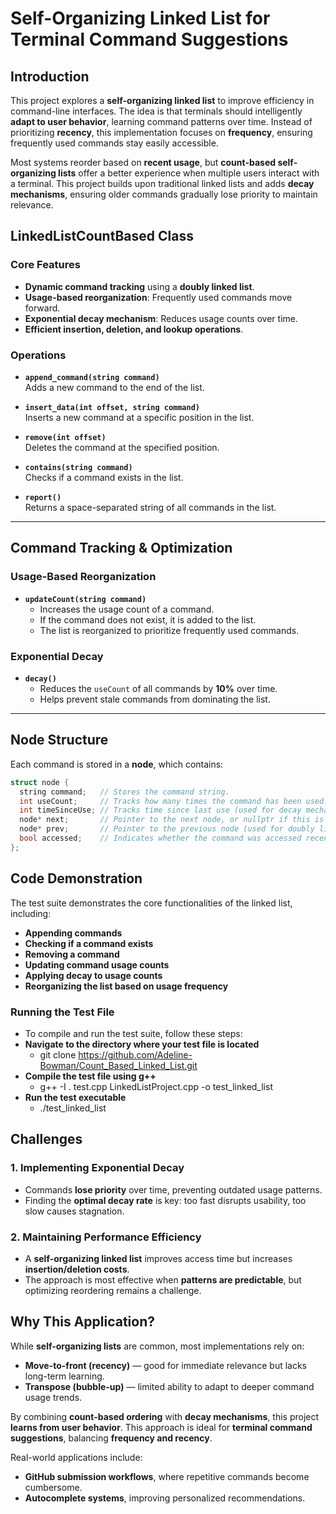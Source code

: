 # Self-Organizing Linked List for Terminal Command Suggestions

## Introduction
This project explores a **self-organizing linked list** to improve efficiency in command-line interfaces. The idea is that terminals should intelligently **adapt to user behavior**, learning command patterns over time. Instead of prioritizing **recency**, this implementation focuses on **frequency**, ensuring frequently used commands stay easily accessible.

Most systems reorder based on **recent usage**, but **count-based self-organizing lists** offer a better experience when multiple users interact with a terminal. This project builds upon traditional linked lists and adds **decay mechanisms**, ensuring older commands gradually lose priority to maintain relevance.

## **LinkedListCountBased Class**
### **Core Features**
- **Dynamic command tracking** using a **doubly linked list**.
- **Usage-based reorganization**: Frequently used commands move forward.
- **Exponential decay mechanism**: Reduces usage counts over time.
- **Efficient insertion, deletion, and lookup operations**.

### **Operations**
- **`append_command(string command)`**  
  Adds a new command to the end of the list.

- **`insert_data(int offset, string command)`**  
  Inserts a new command at a specific position in the list.

- **`remove(int offset)`**  
  Deletes the command at the specified position.

- **`contains(string command)`**  
  Checks if a command exists in the list.

- **`report()`**  
  Returns a space-separated string of all commands in the list.

---

## **Command Tracking & Optimization**
### **Usage-Based Reorganization**
- **`updateCount(string command)`**  
  - Increases the usage count of a command.
  - If the command does not exist, it is added to the list.
  - The list is reorganized to prioritize frequently used commands.

### **Exponential Decay**
- **`decay()`**  
  - Reduces the `useCount` of all commands by **10%** over time.
  - Helps prevent stale commands from dominating the list.

---

## **Node Structure**
Each command is stored in a **node**, which contains:

```cpp
struct node {
  string command;   // Stores the command string.
  int useCount;     // Tracks how many times the command has been used.
  int timeSinceUse; // Tracks time since last use (used for decay mechanism).
  node* next;       // Pointer to the next node, or nullptr if this is the last node.
  node* prev;       // Pointer to the previous node (used for doubly linked list).
  bool accessed;    // Indicates whether the command was accessed recently.
};

```

## **Code Demonstration**
The test suite demonstrates the core functionalities of the linked list, including:
- **Appending commands**
- **Checking if a command exists**
- **Removing a command**
- **Updating command usage counts**
- **Applying decay to usage counts**
- **Reorganizing the list based on usage frequency**

### **Running the Test File**
 - To compile and run the test suite, follow these steps:
 - **Navigate to the directory where your test file is located**  
   - git clone https://github.com/Adeline-Bowman/Count_Based_Linked_List.git
 - **Compile the test file using g++**
   - g++ -I . test.cpp LinkedListProject.cpp -o test_linked_list
 - **Run the test executable**
   - ./test_linked_list

## Challenges
### 1. Implementing Exponential Decay
- Commands **lose priority** over time, preventing outdated usage patterns.
- Finding the **optimal decay rate** is key: too fast disrupts usability, too slow causes stagnation.

### 2. Maintaining Performance Efficiency
- A **self-organizing linked list** improves access time but increases **insertion/deletion costs**.
- The approach is most effective when **patterns are predictable**, but optimizing reordering remains a challenge.

## Why This Application?
While **self-organizing lists** are common, most implementations rely on:
- **Move-to-front (recency)** — good for immediate relevance but lacks long-term learning.
- **Transpose (bubble-up)** — limited ability to adapt to deeper command usage trends.

By combining **count-based ordering** with **decay mechanisms**, this project **learns from user behavior**. This approach is ideal for **terminal command suggestions**, balancing **frequency and recency**.

Real-world applications include:
- **GitHub submission workflows**, where repetitive commands become cumbersome.
- **Autocomplete systems**, improving personalized recommendations.


